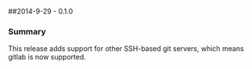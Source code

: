 ##2014-9-29 - 0.1.0

### Summary

This release adds support for other SSH-based git servers, which means
gitlab is now supported.
